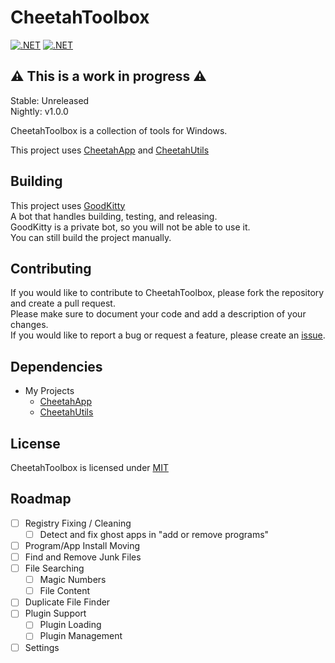 # CheetahToolbox
[![.NET](https://github.com/CraigCraig/CheetahToolbox/actions/workflows/release.yml/badge.svg)](https://github.com/CraigCraig/CheetahToolbox/actions/workflows/release.yml)
[![.NET](https://github.com/CraigCraig/CheetahToolbox/actions/workflows/nightly.yml/badge.svg)](https://github.com/CraigCraig/CheetahToolbox/actions/workflows/nightly.yml)

## :warning: This is a work in progress :warning:<br>

Stable: Unreleased<br>
Nightly: v1.0.0<br>

CheetahToolbox is a collection of tools for Windows.<br>

This project uses [CheetahApp](https://github.com/CraigCraig/CheetahApp) and [CheetahUtils](https://github.com/CraigCraig/CheetahUtils)

## Building
This project uses <a href="https://github.com/GoodKittyBot">GoodKitty</a><br>
A bot that handles building, testing, and releasing.<br>
GoodKitty is a private bot, so you will not be able to use it.<br>
You can still build the project manually.<br>

## Contributing
If you would like to contribute to CheetahToolbox, please fork the repository and create a pull request.<br>
Please make sure to document your code and add a description of your changes.<br>
If you would like to report a bug or request a feature, please create an [issue](https://github.com/CraigCraig/CheetahToolbox/issues/new).<br>

## Dependencies
- My Projects
    - [CheetahApp](https://github.com/CraigCraig/CheetahApp)
    - [CheetahUtils](https://github.com/CraigCraig/CheetahUtils)

## License
CheetahToolbox is licensed under [MIT](LICENSE)<br>

## Roadmap

- [ ] Registry Fixing / Cleaning
    - [ ] Detect and fix ghost apps in "add or remove programs"
- [ ] Program/App Install Moving
- [ ] Find and Remove Junk Files
- [ ] File Searching
    - [ ] Magic Numbers
    - [ ] File Content
- [ ] Duplicate File Finder
- [ ] Plugin Support
    - [ ] Plugin Loading
    - [ ] Plugin Management
- [ ] Settings